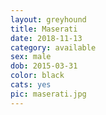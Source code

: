 ```yaml
---
layout: greyhound
title: Maserati
date: 2018-11-13
category: available
sex: male
dob: 2015-03-31
color: black
cats: yes
pic: maserati.jpg
---
```


